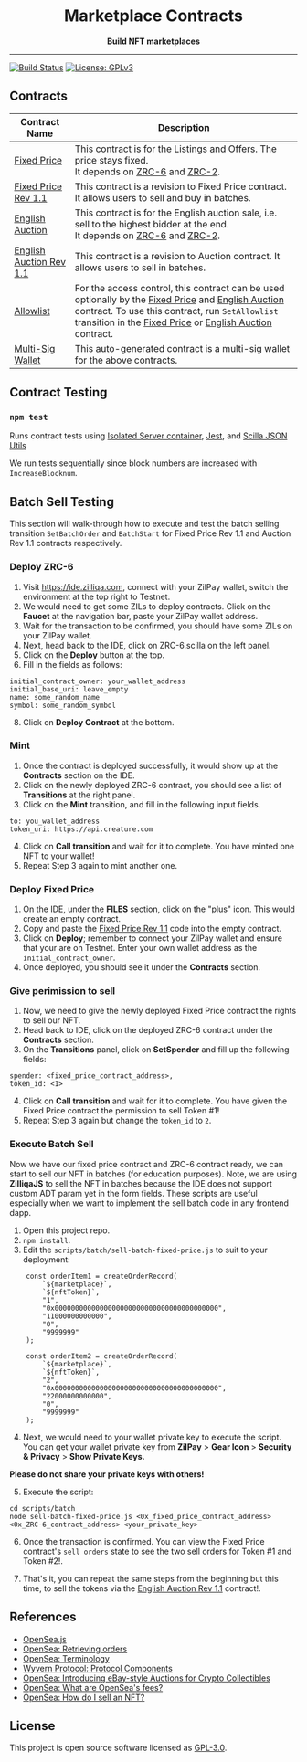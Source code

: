 [zrc-6]: https://github.com/Zilliqa/ZRC/blob/master/zrcs/zrc-6.md
[zrc-2]: https://github.com/Zilliqa/ZRC/blob/master/zrcs/zrc-2.md
[allowlist]: contracts/allowlist.scilla
[multi-sig wallet]: contracts/msw.scilla
[fixed price]: contracts/fixed_price.scilla
[english auction]: contracts/english_auction.scilla
[fixed price rev 1.1]: contracts/fixed_price_rev1.1.scilla
[english auction rev 1.1]: contracts/english_auction_rev1.1.scilla

<div align="center">
  <h1>
  Marketplace Contracts
  </h1>
  <strong>
  Build NFT marketplaces
  </strong>
</div>

<hr/>

[![Build Status](https://app.travis-ci.com/Zilliqa/marketplace-contracts.svg?token=6BrmjBEqdaGp73khUJCz&branch=main)](https://app.travis-ci.com/Zilliqa/marketplace-contracts) [![License: GPLv3](https://img.shields.io/badge/License-GPLv3-blue.svg)](LICENSE)

## Contracts

| Contract Name      | Description                                                                                                                                                                                                               |
| ------------------ | ------------------------------------------------------------------------------------------------------------------------------------------------------------------------------------------------------------------------- |
| [Fixed Price]      | This contract is for the Listings and Offers. The price stays fixed. <br/> It depends on [ZRC-6] and [ZRC-2].                                                                                                             |
| [Fixed Price Rev 1.1] | This contract is a revision to Fixed Price contract. It allows users to sell and buy in batches. |
| [English Auction]  | This contract is for the English auction sale, i.e. sell to the highest bidder at the end. <br/> It depends on [ZRC-6] and [ZRC-2].                                                                                       |
| [English Auction Rev 1.1] | This contract is a revision to Auction contract. It allows users to sell in batches. |
| [Allowlist]        | For the access control, this contract can be used optionally by the [Fixed Price] and [English Auction] contract. To use this contract, run `SetAllowlist` transition in the [Fixed Price] or [English Auction] contract. |
| [Multi-Sig Wallet] | This auto-generated contract is a multi-sig wallet for the above contracts.                                                                                                                                               |

## Contract Testing

### `npm test`

Runs contract tests using [Isolated Server container](https://hub.docker.com/r/zilliqa/zilliqa-isolated-server), [Jest](https://jestjs.io/), and [Scilla JSON Utils](https://github.com/Zilliqa/scilla-json-utils)

We run tests sequentially since block numbers are increased with `IncreaseBlocknum`.

## Batch Sell Testing

This section will walk-through how to execute and test the batch selling transition `SetBatchOrder` and `BatchStart` for Fixed Price Rev 1.1 and Auction Rev 1.1 contracts respectively.

### Deploy ZRC-6
1. Visit https://ide.zilliqa.com, connect with your ZilPay wallet, switch the environment at the top right to Testnet.
3. We would need to get some ZILs to deploy contracts. Click on the **Faucet** at the navigation bar, paste your ZilPay wallet address.
4. Wait for the transaction to be confirmed, you should have some ZILs on your ZilPay wallet.
5. Next, head back to the IDE, click on ZRC-6.scilla on the left panel.
6. Click on the **Deploy** button at the top.
7. Fill in the fields as follows:
```
initial_contract_owner: your_wallet_address
initial_base_uri: leave_empty
name: some_random_name
symbol: some_random_symbol
```
8. Click on **Deploy Contract** at the bottom.

### Mint
1. Once the contract is deployed successfully, it would show up at the **Contracts** section on the IDE.
2. Click on the newly deployed ZRC-6 contract, you should see a list of **Transitions** at the right panel.
3. Click on the **Mint** transition, and fill in the following input fields.
```
to: you_wallet_address
token_uri: https://api.creature.com
```
4. Click on **Call transition** and wait for it to complete. You have minted one NFT to your wallet!
5. Repeat Step 3 again to mint another one.

### Deploy Fixed Price
1. On the IDE, under the **FILES** section, click on the "plus" icon. This would create an empty contract. 
2. Copy and paste the [Fixed Price Rev 1.1] code into the empty contract.
3. Click on **Deploy**; remember to connect your ZilPay wallet and ensure that your are on Testnet. Enter your own wallet address as the `initial_contract_owner`.
4. Once deployed, you should see it under the **Contracts** section.

### Give perimission to sell
1. Now, we need to give the newly deployed Fixed Price contract the rights to sell our NFT.
2. Head back to IDE, click on the deployed ZRC-6 contract under the **Contracts** section.
3. On the **Transitions** panel, click on **SetSpender** and fill up the following fields:
```
spender: <fixed_price_contract_address>,
token_id: <1>
```
4. Click on **Call transition** and wait for it to complete. You have given the Fixed Price contract the permission to sell Token #1!
5. Repeat Step 3 again but change the `token_id` to `2`.

### Execute Batch Sell
Now we have our fixed price contract and ZRC-6 contract ready, we can start to sell our NFT in batches (for education purposes). Note, we are using **ZilliqaJS** to sell the NFT in batches because the IDE does not support custom ADT param yet in the form fields. These scripts are useful especially when we want to implement the sell batch code in any frontend dapp.

1. Open this project repo.
2. `npm install`.
3. Edit the `scripts/batch/sell-batch-fixed-price.js` to suit to your deployment:
```
    const orderItem1 = createOrderRecord(
        `${marketplace}`,
        `${nftToken}`,
        "1",
        "0x0000000000000000000000000000000000000000",
        "11000000000000",
        "0",
        "9999999"
    );

    const orderItem2 = createOrderRecord(
        `${marketplace}`,
        `${nftToken}`,
        "2",
        "0x0000000000000000000000000000000000000000",
        "22000000000000",
        "0",
        "9999999"
    );
```
4. Next, we would need to your wallet private key to execute the script. You can get your wallet private key from **ZilPay** > **Gear Icon** > **Security & Privacy** > **Show Private Keys.** 

**Please do not share your private keys with others!**

5. Execute the script:
```
cd scripts/batch
node sell-batch-fixed-price.js <0x_fixed_price_contract_address> <0x_ZRC-6_contract_address> <your_private_key>
```

6. Once the transaction is confirmed. You can view the Fixed Price contract's `sell orders` state to see the two sell orders for Token #1 and Token #2!.

7. That's it, you can repeat the same steps from the beginning but this time, to sell the tokens via the [English Auction Rev 1.1] contract!.


## References

- [OpenSea.js](https://github.com/ProjectOpenSea/opensea-js#getting-started)
- [OpenSea: Retrieving orders](https://docs.opensea.io/reference/retrieving-orders)
- [OpenSea: Terminology](https://docs.opensea.io/reference/terminology)
- [Wyvern Protocol: Protocol Components](https://wyvernprotocol.com/docs)
- [OpenSea: Introducing eBay-style Auctions for Crypto Collectibles](https://medium.com/opensea/introducing-ebay-style-auctions-for-crypto-collectibles-47ba856155de)
- [OpenSea: What are OpenSea's fees? ](https://support.opensea.io/hc/en-us/articles/1500011590241-What-are-OpenSea-s-fees-)
- [OpenSea: How do I sell an NFT? ](https://support.opensea.io/hc/en-us/articles/360063498333-How-do-I-sell-an-NFT-)

## License

This project is open source software licensed as [GPL-3.0](https://github.com/zilliqa/marketplace-contracts/blob/main/LICENSE).
